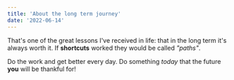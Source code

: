 ```yaml
---
title: 'About the long term journey'
date: '2022-06-14'
---
```


That's one of the great lessons I've received in life: that in the long term it's always worth it. If **shortcuts** worked they would be called _"paths"_. 

Do the work and get better every day. Do something _today_ that the future **you** will be thankful for!